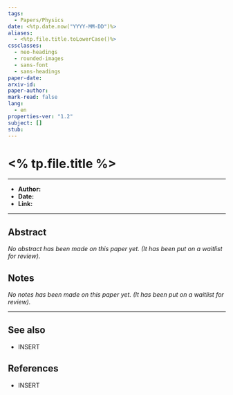 ```yaml
---
tags:
  - Papers/Physics
date: <%tp.date.now("YYYY-MM-DD")%>
aliases:
  - <%tp.file.title.toLowerCase()%>
cssclasses:
  - neo-headings
  - rounded-images
  - sans-font
  - sans-headings
paper-date: 
arxiv-id: 
paper-author: 
mark-read: false
lang:
  - en
properties-ver: "1.2"
subject: []
stub:
---
```

# <% tp.file.title %>

***

- **Author:**
- **Date:**
- **Link:**

***

## Abstract
*No abstract has been made on this paper yet. (It has been put on a waitlist for review).*


## Notes
*No notes has been made on this paper yet. (It has been put on a waitlist for review).*





***
## See also
- INSERT
## References
- INSERT